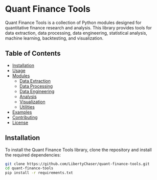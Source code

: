 # Quant Finance Tools

Quant Finance Tools is a collection of Python modules designed for quantitative finance research and analysis. This library provides tools for data extraction, data processing, data engineering, statistical analysis, machine learning, backtesting, and visualization.

## Table of Contents

- [Installation](#installation)
- [Usage](#usage)
- [Modules](#modules)
  - [Data Extraction](#data-extraction)
  - [Data Processing](#data-processing)
  - [Data Engineering](#data-engineering)
  - [Analysis](#analysis)
  - [Visualization](#visualization)
  - [Utilities](#utilities)
- [Examples](#examples)
- [Contributing](#contributing)
- [License](#license)

## Installation

To install the Quant Finance Tools library, clone the repository and install the required dependencies:

```bash
git clone https://github.com/LibertyChaser/quant-finance-tools.git
cd quant-finance-tools
pip install -r requirements.txt
